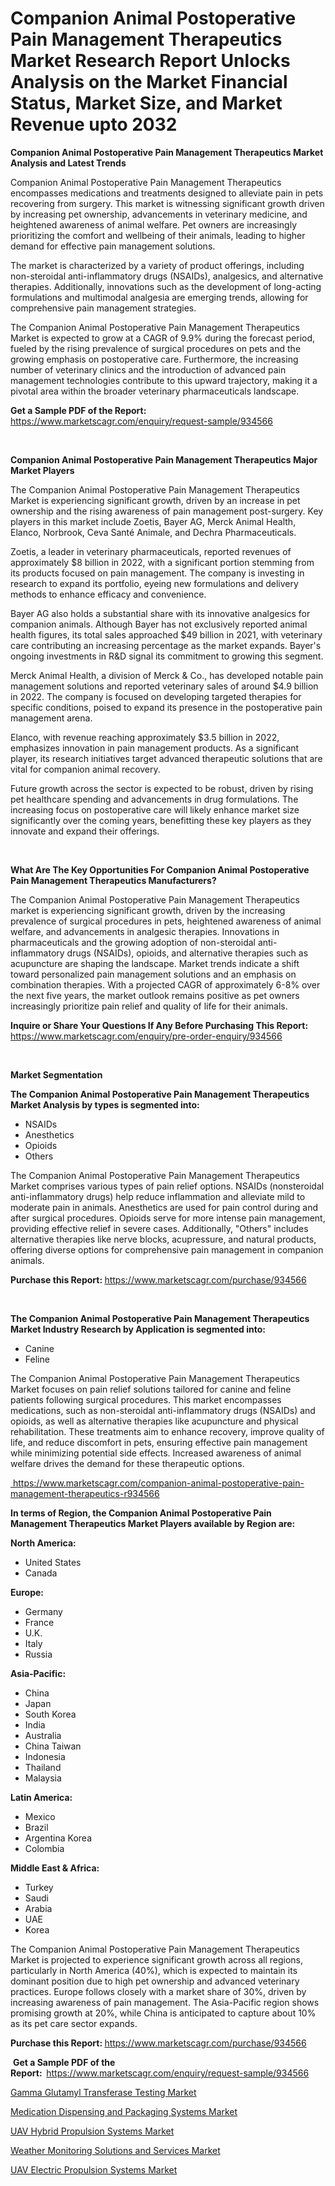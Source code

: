 <p><h1>Companion Animal Postoperative Pain Management Therapeutics Market Research Report Unlocks Analysis on the Market Financial Status, Market Size, and Market Revenue upto 2032</h1></p><p><strong>Companion Animal Postoperative Pain Management Therapeutics Market Analysis and Latest Trends</strong></p>
<p><p>Companion Animal Postoperative Pain Management Therapeutics encompasses medications and treatments designed to alleviate pain in pets recovering from surgery. This market is witnessing significant growth driven by increasing pet ownership, advancements in veterinary medicine, and heightened awareness of animal welfare. Pet owners are increasingly prioritizing the comfort and wellbeing of their animals, leading to higher demand for effective pain management solutions.</p><p>The market is characterized by a variety of product offerings, including non-steroidal anti-inflammatory drugs (NSAIDs), analgesics, and alternative therapies. Additionally, innovations such as the development of long-acting formulations and multimodal analgesia are emerging trends, allowing for comprehensive pain management strategies. </p><p>The Companion Animal Postoperative Pain Management Therapeutics Market is expected to grow at a CAGR of 9.9% during the forecast period, fueled by the rising prevalence of surgical procedures on pets and the growing emphasis on postoperative care. Furthermore, the increasing number of veterinary clinics and the introduction of advanced pain management technologies contribute to this upward trajectory, making it a pivotal area within the broader veterinary pharmaceuticals landscape.</p></p>
<p><strong>Get a Sample PDF of the Report:&nbsp;</strong> <a href="https://www.marketscagr.com/enquiry/request-sample/934566?utm_campaign=1905&utm_medium=2&utm_source=Github&utm_content=ia&utm_term=07032025&utm_id=companion-animal-postoperative-pain-management-therapeutics">https://www.marketscagr.com/enquiry/request-sample/934566</a></p>
<p>&nbsp;</p>
<p><strong>Companion Animal Postoperative Pain Management Therapeutics Major Market Players</strong></p>
<p><p>The Companion Animal Postoperative Pain Management Therapeutics Market is experiencing significant growth, driven by an increase in pet ownership and the rising awareness of pain management post-surgery. Key players in this market include Zoetis, Bayer AG, Merck Animal Health, Elanco, Norbrook, Ceva Santé Animale, and Dechra Pharmaceuticals.</p><p>Zoetis, a leader in veterinary pharmaceuticals, reported revenues of approximately $8 billion in 2022, with a significant portion stemming from its products focused on pain management. The company is investing in research to expand its portfolio, eyeing new formulations and delivery methods to enhance efficacy and convenience.</p><p>Bayer AG also holds a substantial share with its innovative analgesics for companion animals. Although Bayer has not exclusively reported animal health figures, its total sales approached $49 billion in 2021, with veterinary care contributing an increasing percentage as the market expands. Bayer's ongoing investments in R&D signal its commitment to growing this segment.</p><p>Merck Animal Health, a division of Merck & Co., has developed notable pain management solutions and reported veterinary sales of around $4.9 billion in 2022. The company is focused on developing targeted therapies for specific conditions, poised to expand its presence in the postoperative pain management arena.</p><p>Elanco, with revenue reaching approximately $3.5 billion in 2022, emphasizes innovation in pain management products. As a significant player, its research initiatives target advanced therapeutic solutions that are vital for companion animal recovery.</p><p>Future growth across the sector is expected to be robust, driven by rising pet healthcare spending and advancements in drug formulations. The increasing focus on postoperative care will likely enhance market size significantly over the coming years, benefitting these key players as they innovate and expand their offerings.</p></p>
<p>&nbsp;</p>
<p><strong>What Are The Key Opportunities For Companion Animal Postoperative Pain Management Therapeutics Manufacturers?</strong></p>
<p><p>The Companion Animal Postoperative Pain Management Therapeutics market is experiencing significant growth, driven by the increasing prevalence of surgical procedures in pets, heightened awareness of animal welfare, and advancements in analgesic therapies. Innovations in pharmaceuticals and the growing adoption of non-steroidal anti-inflammatory drugs (NSAIDs), opioids, and alternative therapies such as acupuncture are shaping the landscape. Market trends indicate a shift toward personalized pain management solutions and an emphasis on combination therapies. With a projected CAGR of approximately 6-8% over the next five years, the market outlook remains positive as pet owners increasingly prioritize pain relief and quality of life for their animals.</p></p>
<p><strong>Inquire or Share Your Questions If Any Before Purchasing This Report:</strong> <a href="https://www.marketscagr.com/enquiry/pre-order-enquiry/934566?utm_campaign=1905&utm_medium=2&utm_source=Github&utm_content=ia&utm_term=07032025&utm_id=companion-animal-postoperative-pain-management-therapeutics">https://www.marketscagr.com/enquiry/pre-order-enquiry/934566</a></p>
<p>&nbsp;</p>
<p><strong>Market Segmentation</strong></p>
<p><strong>The Companion Animal Postoperative Pain Management Therapeutics Market Analysis by types is segmented into:</strong></p>
<p><ul><li>NSAIDs</li><li>Anesthetics</li><li>Opioids</li><li>Others</li></ul></p>
<p><p>The Companion Animal Postoperative Pain Management Therapeutics Market comprises various types of pain relief options. NSAIDs (nonsteroidal anti-inflammatory drugs) help reduce inflammation and alleviate mild to moderate pain in animals. Anesthetics are used for pain control during and after surgical procedures. Opioids serve for more intense pain management, providing effective relief in severe cases. Additionally, "Others" includes alternative therapies like nerve blocks, acupressure, and natural products, offering diverse options for comprehensive pain management in companion animals.</p></p>
<p><strong>Purchase this Report:&nbsp;</strong><a href="https://www.marketscagr.com/purchase/934566?utm_campaign=1905&utm_medium=2&utm_source=Github&utm_content=ia&utm_term=07032025&utm_id=companion-animal-postoperative-pain-management-therapeutics">https://www.marketscagr.com/purchase/934566</a></p>
<p>&nbsp;</p>
<p><strong>The Companion Animal Postoperative Pain Management Therapeutics Market Industry Research by Application is segmented into:</strong></p>
<p><ul><li>Canine</li><li>Feline</li></ul></p>
<p><p>The Companion Animal Postoperative Pain Management Therapeutics Market focuses on pain relief solutions tailored for canine and feline patients following surgical procedures. This market encompasses medications, such as non-steroidal anti-inflammatory drugs (NSAIDs) and opioids, as well as alternative therapies like acupuncture and physical rehabilitation. These treatments aim to enhance recovery, improve quality of life, and reduce discomfort in pets, ensuring effective pain management while minimizing potential side effects. Increased awareness of animal welfare drives the demand for these therapeutic options.</p></p>
<p><a href="https://www.marketscagr.com/companion-animal-postoperative-pain-management-therapeutics-r934566?utm_campaign=1905&utm_medium=2&utm_source=Github&utm_content=ia&utm_term=07032025&utm_id=companion-animal-postoperative-pain-management-therapeutics">&nbsp;https://www.marketscagr.com/companion-animal-postoperative-pain-management-therapeutics-r934566</a></p>
<p><strong>In terms of Region, the Companion Animal Postoperative Pain Management Therapeutics Market Players available by Region are:</strong></p>
<p>
    <p> <strong> North America: </strong>
        <ul>
            <li>United States</li>
            <li>Canada</li>
        </ul>
        </p> 
    <p> <strong> Europe: </strong>
        <ul>
            <li>Germany</li>
            <li>France</li>
            <li>U.K.</li>
            <li>Italy</li>
            <li>Russia</li>
        </ul>
        </p> 
    <p> <strong> Asia-Pacific: </strong>
        <ul>
            <li>China</li>
            <li>Japan</li>
            <li>South Korea</li>
            <li>India</li>
            <li>Australia</li>
            <li>China Taiwan</li>
            <li>Indonesia</li>
            <li>Thailand</li>
            <li>Malaysia</li>
        </ul>
        </p> 
    <p> <strong> Latin America: </strong>
        <ul>
            <li>Mexico</li>
            <li>Brazil</li>
            <li>Argentina Korea</li>
            <li>Colombia</li>
        </ul>
        </p> 
    <p> <strong> Middle East & Africa: </strong>
        <ul>
            <li>Turkey</li>
            <li>Saudi</li>
            <li>Arabia</li>
            <li>UAE</li>
            <li>Korea</li>
        </ul>
    </p>
    </p>
<p><p>The Companion Animal Postoperative Pain Management Therapeutics Market is projected to experience significant growth across all regions, particularly in North America (40%), which is expected to maintain its dominant position due to high pet ownership and advanced veterinary practices. Europe follows closely with a market share of 30%, driven by increasing awareness of pain management. The Asia-Pacific region shows promising growth at 20%, while China is anticipated to capture about 10% as its pet care sector expands.</p></p>
<p><strong>Purchase this Report: </strong><a href="https://www.marketscagr.com/purchase/934566?utm_campaign=1905&utm_medium=2&utm_source=Github&utm_content=ia&utm_term=07032025&utm_id=companion-animal-postoperative-pain-management-therapeutics">https://www.marketscagr.com/purchase/934566</a></p>
<p>&nbsp;<strong>Get a Sample PDF of the Report:&nbsp;&nbsp;</strong><a href="https://www.marketscagr.com/enquiry/request-sample/934566?utm_campaign=1905&utm_medium=2&utm_source=Github&utm_content=ia&utm_term=07032025&utm_id=companion-animal-postoperative-pain-management-therapeutics">https://www.marketscagr.com/enquiry/request-sample/934566</a></p>
<p><strong></strong></p>
<p><p><a href="https://github.com/claracpegios/Market-Research-Report-List-1/blob/main/gamma-glutamyl-transferase-testing-market.md?utm_campaign=1905&utm_medium=2&utm_source=Github&utm_content=ia&utm_term=07032025&utm_id=companion-animal-postoperative-pain-management-therapeutics">Gamma Glutamyl Transferase Testing Market</a></p><p><a href="https://github.com/mabutironaldo/Market-Research-Report-List-7/blob/main/medication-dispensing-and-packaging-systems-market.md?utm_campaign=1905&utm_medium=2&utm_source=Github&utm_content=ia&utm_term=07032025&utm_id=companion-animal-postoperative-pain-management-therapeutics">Medication Dispensing and Packaging Systems Market</a></p><p><a href="https://github.com/failarustic/Market-Research-Report-List-1/blob/main/uav-hybrid-propulsion-systems-market.md?utm_campaign=1905&utm_medium=2&utm_source=Github&utm_content=ia&utm_term=07032025&utm_id=companion-animal-postoperative-pain-management-therapeutics">UAV Hybrid Propulsion Systems Market</a></p><p><a href="https://github.com/vulkkovignot/Market-Research-Report-List-1/blob/main/weather-monitoring-solutions-and-services-market.md?utm_campaign=1905&utm_medium=2&utm_source=Github&utm_content=ia&utm_term=07032025&utm_id=companion-animal-postoperative-pain-management-therapeutics">Weather Monitoring Solutions and Services Market</a></p><p><a href="https://github.com/damjiederyd/Market-Research-Report-List-1/blob/main/uav-electric-propulsion-systems-market.md?utm_campaign=1905&utm_medium=2&utm_source=Github&utm_content=ia&utm_term=07032025&utm_id=companion-animal-postoperative-pain-management-therapeutics">UAV Electric Propulsion Systems Market</a></p></p>